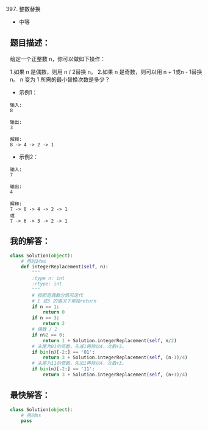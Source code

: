 397. 整数替换

- 中等

## 题目描述：
给定一个正整数 n，你可以做如下操作：

1.如果 n 是偶数，则用 n / 2替换 n。
2.如果 n 是奇数，则可以用 n + 1或n - 1替换 n。
n 变为 1 所需的最小替换次数是多少？

- 示例1：

```
输入:
8

输出:
3

解释:
8 -> 4 -> 2 -> 1

```

- 示例2：

```
输入:
7

输出:
4

解释:
7 -> 8 -> 4 -> 2 -> 1
或
7 -> 6 -> 3 -> 2 -> 1

```

## 我的解答：
``` python
class Solution(object):
    # 用时24ms
    def integerReplacement(self, n):
        """
        :type n: int
        :rtype: int
        """
        # 按照奇偶数分情况迭代
        # 1 或3 的情况下单独return
        if n == 1:
            return 0
        if n == 3:
            return 2
        # 偶数 / 2
        if n%2 == 0:
            return 1 + Solution.integerReplacement(self, n/2)
        # 末尾为01的奇数，先减1再除以4，次数+3。
        if bin(n)[-2:] == '01':
            return 3 + Solution.integerReplacement(self, (n-1)/4)
        # 末尾为11的奇数，先加1再除以4，次数+3。
        if bin(n)[-2:] == '11':
            return 3 + Solution.integerReplacement(self, (n+1)/4)
```

## 最快解答：
``` python
class Solution(object):
    # 用时ms
    pass

```
